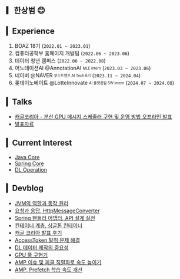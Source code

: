 ## ▎한상범 😊

<!--
✏️🎁📗📚
- Database : <span><img src="https://img.shields.io/badge/MySQL-4479A1?style=flat&logo=MySQL&logoColor=white"/></span>
<span><img src="https://img.shields.io/badge/MongoDB-47A248?style=flat&logo=MongoDB&logoColor=white"/></span><br/>


- Communication : <span><img src="https://img.shields.io/badge/Jira-0052cc?style=flat&logo=jira&logoColor=white"/></span>
<span><img src="https://img.shields.io/badge/Jenkins-D24939?style=flat&logo=Jenkins&logoColor=white"/></span><br/>
- Version Control : 
<span><img src="https://img.shields.io/badge/GitHub-181717?style=flat&logo=github&logoColor=white"/></span>
 <span><img src="https://img.shields.io/badge/GitLab-FCA121?style=flat&logo=GitLab&logoColor=white"/></span>

- Engineering : <span><img src="https://img.shields.io/badge/Docker-2496ED?style=flat&logo=Dockert&logoColor=white"/></span>
-->


<!-- ![Anurag's GitHub stats](https://github-readme-stats-sand-six-91.vercel.app/api?username=SangBeom-Hahn&show_icons=true&count_private=true&line_height=24&theme=material-palenight) -->

<!--

## ▎Current Interest

#### Machine Learning Engineering
- Generative Model
- Large Language Model

#### BackEnd Engineering
- 스프링 프레임워크
- 가독성 좋은 유지보수 가능한 코드 작성
- 객체 지향적인 설계
- 단순 검증, 비즈니스 로직 예외처리
- 단위, 통합 테스트

-->

<!--
## ▎Tech Stacks
<p>
<img src="https://img.shields.io/badge/Tensorflow-FF6F00?style=flat-square&logo=Tensorflow&logoColor=white"/></a> &nbsp
<img src="https://img.shields.io/badge/SpringBoot-6DB33F?style=flat-square&logo=SpringBoot&logoColor=white"/></a> &nbsp
<img src="https://img.shields.io/badge/Java-007396?style=flat-square&logo=Java&logoColor=white"/></a> &nbsp
<img src="https://img.shields.io/badge/Flask-000000?style=flat-square&logo=Flask&logoColor=white"/></a> &nbsp
<img src="https://img.shields.io/badge/Python-3776AB?style=flat-square&logo=Python&logoColor=white"/></a> &nbsp 
<img src="https://img.shields.io/badge/MySQL-4479A1?style=flat-square&logo=MySQL&logoColor=white"/></a> &nbsp 
<img src="https://img.shields.io/badge/Docker-2496ED?style=flat-square&logo=Docker&logoColor=white"/></a> &nbsp
<img src="https://img.shields.io/badge/Linux-FCC624?style=flat-square&logo=Linux&logoColor=white"/></a> &nbsp
</p>

-->

## ▎Experience
1. BOAZ 18기 (```2022.01 ~ 2023.01```)
2. 컴퓨터공학부 홈페이지 개발팀 (```2022.06 ~ 2023.06```)
3. 데이터 청년 캠퍼스 (```2022.06 ~ 2022.08```)
4. 어노테이션AI @AnnotationAI <sub><sup>MLE intern</sup></sub> (```2023.03 ~ 2023.06```)
5. 네이버 @NAVER <sub><sup>부스트캠프 AI Tech 6기</sup></sub> (```2023.11 ~ 2024.04```)
6. 롯데이노베이트 @LotteInnovate <sub><sup>AI 플랫폼팀 SW intern</sup></sub> (```2024.07 ~ 2024.08```)

<!-- 4. 네트워크형 캠퍼스 아카데미(```2022.09 ~ 2023.02```) -->

## ▎Talks
 - [캐글코리아 - 분산 GPU 메시지 스케줄러 구현 및 운영 방법 오프라인 발표](https://hsb422.tistory.com/entry/talkskaggle-korea)
 - [발표자료](https://drive.google.com/file/d/1ffjOeboSP-_NEdxmuCFVZ5Mk-QV-Lhkc/view?usp=sharing)

## ▎Current Interest
- [Java Core](https://github.com/SangBeom-Hahn/OOP)
- [Spring Core](https://github.com/SangBeom-Hahn/My_Spring)
- [DL Operation](https://hsb422.tistory.com/category/%5BAI%5D/%5B%EB%94%A5%EB%9F%AC%EB%8B%9D%20%7C%20%EC%9D%B4%EC%8A%88%5D)

<!--
- [Spring Core]()
- [ML Core]()
- [ML & Web Infra]()
-->


## ▎Devblog
 - [JVM의 역할과 동작 원리](https://hsb422.tistory.com/entry/%EC%BD%94%EB%93%9C-%EC%A1%B0%EC%9E%91-PARTJVM-%EC%9D%B4%ED%95%B4%ED%95%98%EA%B8%B0)
 - [요청과 응답, HttpMessageConverter](https://hsb422.tistory.com/entry/%EB%AC%B8%EB%B2%95-%EC%9A%94%EC%B2%AD%EA%B3%BC-%EC%9D%91%EB%8B%B5-HttpMessageConverter)
 - [Spring 핸들러 어댑터, API 설계 실전](https://hsb422.tistory.com/entry/%EB%AC%B8%EB%B2%95-Spring-%ED%95%B8%EB%93%A4%EB%9F%AC-%EC%96%B4%EB%8C%91%ED%84%B0)
 - [컨테이너 계층, 싱글톤 컨테이너](https://hsb422.tistory.com/entry/%EB%AC%B8%EB%B2%95-%EC%BB%A8%ED%85%8C%EC%9D%B4%EB%84%88-%EA%B3%84%EC%B8%B5-%EC%8B%B1%EA%B8%80%ED%86%A4-%EC%BB%A8%ED%85%8C%EC%9D%B4%EB%84%88)
 - [캐글 코리아 발표 후기](https://hsb422.tistory.com/entry/%EC%BA%90%EA%B8%80-%EC%BD%94%EB%A6%AC%EC%95%84-%EC%A0%9C-5%ED%9A%8C-%EB%AA%A8%EA%B0%81%EC%BA%90-%EB%B0%9C%ED%91%9C-%EC%84%B8%EC%85%98-%ED%9B%84)
 - [AccessToken 탈취 문제 해결](https://hsb422.tistory.com/entry/%EC%BA%A1%EC%8A%A4%ED%86%A4-%EB%94%94%EC%9E%90%EC%9D%B8-PARTRefreshToken-%EC%A1%B0%ED%9A%8C-%EC%B5%9C%EC%A0%81%ED%99%94%EB%A5%BC-%EC%9C%84%ED%95%9C-Redis-%EB%8F%84%EC%9E%85)
 - [DL 데이터 제작의 중요성](https://hsb422.tistory.com/entry/%EB%AF%B8-%EA%B9%83%ED%97%99-%ED%94%84%EB%A1%9C%ED%95%84-%EB%84%A4%EC%9D%B4%EB%B2%84-%EB%B6%80%EC%8A%A4%ED%8A%B8%EC%BA%A0%ED%94%84-AI-Tech-12%EC%A3%BC%EC%B0%A8-%ED%9A%8C%EA%B3%A0)
 - [GPU 풀 구현기](https://hsb422.tistory.com/entry/ML-PARTGPU-%ED%92%80-%EA%B5%AC%ED%98%84%EA%B8%B0-2)
 - [AMP 이슈 및 피클 직렬화로 속도 높이기](https://hsb422.tistory.com/entry/%EB%AF%B8-MLOps-PARTAMP-%EC%88%98%EC%A0%95)
 - [AMP, Prefetch 학습 속도 개선](https://hsb422.tistory.com/entry/MLOps-PART%ED%95%99%EC%8A%B5-%EC%86%8D%EB%8F%84-%EA%B0%9C%EC%84%A0)

<!--

## ▎It's Me
- <a href="https://hsb422.tistory.com/"><img src="https://img.shields.io/badge/Tistory-000000?style=flat-square&logo=Tistory&logoColor=white"/></a>
<a href="mailto:hsb990917@gmail.com"> <img src="https://img.shields.io/badge/Gmail-d14836?style=flat-square&logo=Gmail&logoColor=white&link=mailto:hsb990917@gmail.com"/></a>

-->
<!--
<a href="https://instagram.com/nayeongold"><img src="https://img.shields.io/badge/Instagram-E4405F?style=flat-square&logo=Instagram&logoColor=white"/></a>

## ▎🧑‍💻 Portfolio Notion
- ### https://fine-quotation-3da.notion.site/e3d1966d2a604fc4b2536885a73f8bae
-->

<!--
[![Hits](https://hits.seeyoufarm.com/api/count/incr/badge.svg?url=https%3A%2F%2Fgithub.com%2FSangBeom-Hahn&count_bg=%2379C83D&title_bg=%23555555&icon=&icon_color=%23E7E7E7&title=hits&edge_flat=false)](https://hits.seeyoufarm.com)
-->
